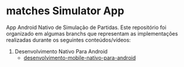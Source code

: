 # matches Simulator App

App Android Nativo de Simulação de Partidas. Este repositório foi organizado em algumas branchs que representam as implementações realizadas durante os seguintes conteúdos/vídeos:

1. Desenvolvimento Nativo Para Android
      - [desenvolvimento-mobile-nativo-para-android](https://github.com/weslleyhub/matches-simulator-app/tree/desenvolvimento-mobile-nativo-para-android)
  
